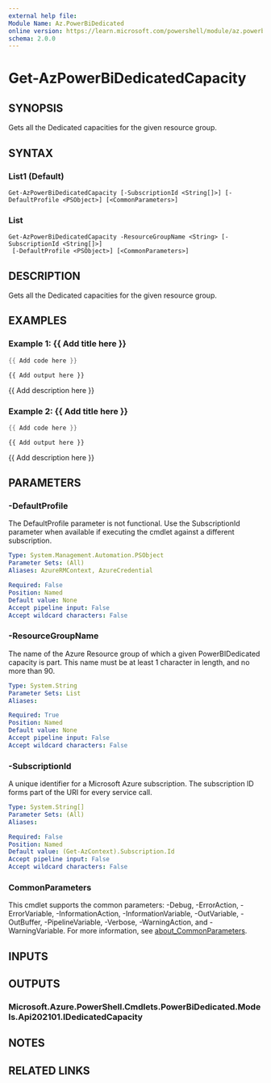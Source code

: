 ```yaml
---
external help file:
Module Name: Az.PowerBiDedicated
online version: https://learn.microsoft.com/powershell/module/az.powerbidedicated/get-azpowerbidedicatedcapacity
schema: 2.0.0
---
```


# Get-AzPowerBiDedicatedCapacity

## SYNOPSIS
Gets all the Dedicated capacities for the given resource group.

## SYNTAX

### List1 (Default)
```
Get-AzPowerBiDedicatedCapacity [-SubscriptionId <String[]>] [-DefaultProfile <PSObject>] [<CommonParameters>]
```

### List
```
Get-AzPowerBiDedicatedCapacity -ResourceGroupName <String> [-SubscriptionId <String[]>]
 [-DefaultProfile <PSObject>] [<CommonParameters>]
```

## DESCRIPTION
Gets all the Dedicated capacities for the given resource group.

## EXAMPLES

### Example 1: {{ Add title here }}
```powershell
{{ Add code here }}
```

```output
{{ Add output here }}
```

{{ Add description here }}

### Example 2: {{ Add title here }}
```powershell
{{ Add code here }}
```

```output
{{ Add output here }}
```

{{ Add description here }}

## PARAMETERS

### -DefaultProfile
The DefaultProfile parameter is not functional.
Use the SubscriptionId parameter when available if executing the cmdlet against a different subscription.

```yaml
Type: System.Management.Automation.PSObject
Parameter Sets: (All)
Aliases: AzureRMContext, AzureCredential

Required: False
Position: Named
Default value: None
Accept pipeline input: False
Accept wildcard characters: False
```

### -ResourceGroupName
The name of the Azure Resource group of which a given PowerBIDedicated capacity is part.
This name must be at least 1 character in length, and no more than 90.

```yaml
Type: System.String
Parameter Sets: List
Aliases:

Required: True
Position: Named
Default value: None
Accept pipeline input: False
Accept wildcard characters: False
```

### -SubscriptionId
A unique identifier for a Microsoft Azure subscription.
The subscription ID forms part of the URI for every service call.

```yaml
Type: System.String[]
Parameter Sets: (All)
Aliases:

Required: False
Position: Named
Default value: (Get-AzContext).Subscription.Id
Accept pipeline input: False
Accept wildcard characters: False
```

### CommonParameters
This cmdlet supports the common parameters: -Debug, -ErrorAction, -ErrorVariable, -InformationAction, -InformationVariable, -OutVariable, -OutBuffer, -PipelineVariable, -Verbose, -WarningAction, and -WarningVariable. For more information, see [about_CommonParameters](http://go.microsoft.com/fwlink/?LinkID=113216).

## INPUTS

## OUTPUTS

### Microsoft.Azure.PowerShell.Cmdlets.PowerBiDedicated.Models.Api202101.IDedicatedCapacity

## NOTES

## RELATED LINKS

